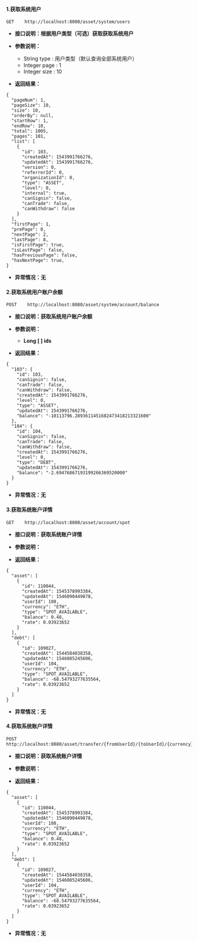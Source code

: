 #### 1.获取系统用户

```
GET    http://localhost:8080/asset/system/users
```

* **接口说明：根据用户类型（可选）获取获取系统用户**
* **参数说明：**

  * String type : 用户类型（默认查询全部系统用户）
  * Integer page : 1
  * Integer size : 10 

* **返回结果：**

```
{
  "pageNum": 1,
  "pageSize": 10,
  "size": 10,
  "orderBy": null,
  "startRow": 1,
  "endRow": 10,
  "total": 1005,
  "pages": 101,
  "list": [
    {
      "id": 103,
      "createdAt": 1543991766276,
      "updatedAt": 1543991766276,
      "version": 0,
      "referrerId": 0,
      "organizationId": 0,
      "type": "ASSET",
      "level": 0,
      "internal": true,
      "canSignin": false,
      "canTrade": false,
      "canWithdraw": false
    }
  ],
  "firstPage": 1,
  "prePage": 0,
  "nextPage": 2,
  "lastPage": 8,
  "isFirstPage": true,
  "isLastPage": false,
  "hasPreviousPage": false,
  "hasNextPage": true,
}
```

* **异常情况：无**

#### 2.获取系统用户账户余额

```
POST    http://localhost:8080/asset/system/account/balance
```

* **接口说明：获取系统用户账户余额**
* **参数说明：**

  * **Long \[ \] ids**

* **返回结果：**

```
{
  "103": {
    "id": 103,
    "canSignin": false,
    "canTrade": false,
    "canWithdraw": false,
    "createdAt": 1543991766276,
    "level": 0,
    "type": "ASSET",
    "updatedAt": 1543991766276,
    "balance": "-10113796.2893611451682473418213321600"
  },
  "104": {
    "id": 104,
    "canSignin": false,
    "canTrade": false,
    "canWithdraw": false,
    "createdAt": 1543991766276,
    "level": 0,
    "type": "DEBT",
    "updatedAt": 1543991766276,
    "balance": "-2.69476867193199266369520000"
  }
}
```

* **异常情况：无**

#### 3.获取系统账户详情

```
GET    http://localhost:8080/asset/account/spot
```

* **接口说明：获取系统账户详情**
* **参数说明：**

* **返回结果：**

```
{
  "asset": [
    {
      "id": 110044,
      "createdAt": 1545378993384,
      "updatedAt": 1546090449878,
      "userId": 108,
      "currency": "ETH",
      "type": "SPOT_AVAILABLE",
      "balance": 0.48,
      "rate": 0.03923652
    }
  ],
  "debt": [
    {
      "id": 109027,
      "createdAt": 1544584038358,
      "updatedAt": 1546085245606,
      "userId": 104,
      "currency": "ETH",
      "type": "SPOT_AVAILABLE",
      "balance": -68.54793277635564,
      "rate": 0.03923652
    }
  ]
}
```

* **异常情况：无**



#### 4.获取系统账户详情

```
POST    http://localhost:8080/asset/transfer/{fromUserId}/{toUserId}/{currency}/{amount}
```

* **接口说明：获取系统账户详情**
* **参数说明：**

* **返回结果：**

```
{
  "asset": [
    {
      "id": 110044,
      "createdAt": 1545378993384,
      "updatedAt": 1546090449878,
      "userId": 108,
      "currency": "ETH",
      "type": "SPOT_AVAILABLE",
      "balance": 0.48,
      "rate": 0.03923652
    }
  ],
  "debt": [
    {
      "id": 109027,
      "createdAt": 1544584038358,
      "updatedAt": 1546085245606,
      "userId": 104,
      "currency": "ETH",
      "type": "SPOT_AVAILABLE",
      "balance": -68.54793277635564,
      "rate": 0.03923652
    }
  ]
}
```

* **异常情况：无**



